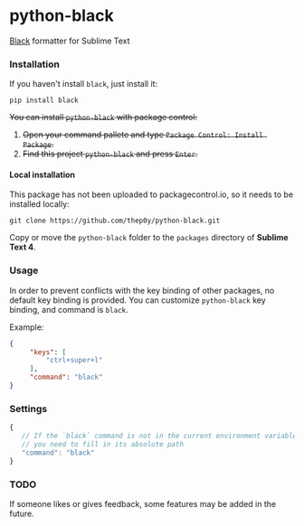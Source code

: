 # python-black
[Black](https://github.com/psf/black) formatter for  Sublime Text

### Installation

If you haven't install `black`, just install it:

```shell
pip install black
```

~~You can install `python-black` with package control:~~

1. ~~Open your command pallete and type `Package Control: Install Package`.~~
2. ~~Find this project `python-black` and press `Enter`.~~

#### Local installation

This package has not been uploaded to packagecontrol.io, so it needs to be installed locally:

```shell
git clone https://github.com/thep0y/python-black.git
```

Copy or move the `python-black` folder to the `packages` directory of **Sublime Text 4**.

### Usage

In order to prevent conflicts with the key binding of other packages, no default key binding is provided.
You can customize `python-black` key binding, and command is `black`.

Example:

```json
{
     "keys": [
         "ctrl+super+l"
     ],
     "command": "black"
}
```

### Settings

```js
{
   // If the `black` command is not in the current environment variable, 
   // you need to fill in its absolute path
   "command": "black"
}
```

### TODO

If someone likes or gives feedback, some features may be added in the future.

